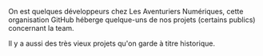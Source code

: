 On est quelques développeurs chez Les Aventuriers Numériques, cette organisation GitHub héberge quelque-uns de nos projets (certains publics) concernant la team.

Il y a aussi des très vieux projets qu'on garde à titre historique.
